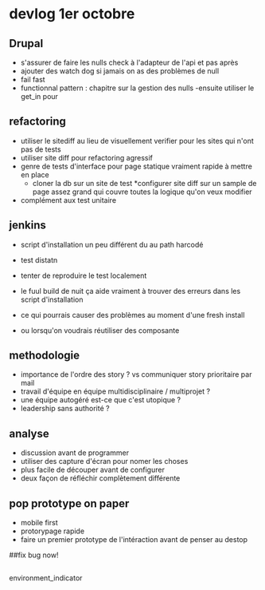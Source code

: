 devlog 1er octobre
==================


## Drupal
- s'assurer de faire les nulls check à l'adapteur de l'api et pas après
- ajouter des watch dog si jamais on as des problèmes de null
- fail fast
- functionnal pattern : chapitre sur la gestion des nulls
-ensuite utiliser le get_in pour 

## refactoring
- utiliser le sitediff au lieu de visuellement verifier pour les sites qui n'ont
pas de tests
- utiliser site diff pour refactoring agressif
- genre de tests d'interface pour page statique vraiment rapide à mettre en place
  * cloner la db sur un site de test
  *configurer site diff sur un sample de page assez grand qui couvre toutes
    la logique qu'on veux modifier
- complément aux test unitaire

## jenkins
- script d'installation un peu différent du au path harcodé
- test distatn
- tenter de reproduire le test localement

- le fuul build de nuit ça aide vraiment à trouver des erreurs dans les
script d'installation
- ce qui pourrais causer des problèmes au moment d'une fresh install
- ou lorsqu'on voudrais réutiliser des composante


## methodologie
- importance de l'ordre des story ? vs communiquer story prioritaire par mail
- travail d'équipe en équipe multidisciplinaire / multiprojet ?
- une équipe autogéré est-ce que c'est utopique ?
- leadership sans authorité ?

## analyse 
- discussion avant de programmer
- utiliser des capture d'écran pour nomer les choses
- plus facile de découper avant de configurer
- deux façon de réfléchir complètement différente

## pop prototype on paper
- mobile first
- protorypage rapide
- faire un premier prototype de l'intéraction avant de penser au destop

##fix bug now!


##

environment_indicator



